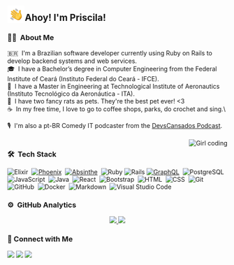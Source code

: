 

<img alt="Hand waving" src="./assets/Hand%20Wave.gif" width='40' align="left"/><h2>Ahoy! I'm Priscila!</h2>

<!-- ## 👋 &nbsp;Hey there! I'm Priscila -->

### 👩‍💻 &nbsp;About Me

🇧🇷 &nbsp;I'm a Brazilian software developer currently using Ruby on Rails to develop backend systems and web services.\
🎓 &nbsp;I have a Bachelor’s degree in Computer Engineering from the Federal Institute of Ceará (Instituto Federal do Ceará - IFCE). \
🚁 &nbsp;I have a Master in Engineering at Technological Institute of Aeronautics (Instituto Tecnológico da Aeronáutica - ITA).\
🐁 &nbsp;I have two fancy rats as pets. They're the best pet ever! <3\
☕ &nbsp;In my free time, I love to go to coffee shops, parks, do crochet and sing.\
<!-- ## 💬 &nbsp;Feel free to reach out to me for pro bono consulting and volunteering, or just for some interesting discussion.\ -->
<!-- ## ✉️ &nbsp;You can shoot me an email at avsingh@umass.edu! I'll try to respond as soon as I can.\ -->
🎙️ &nbsp;I'm also a pt-BR Comedy IT podcaster from the [DevsCansados Podcast](https://www.devscansados.com.br).
<br>
<br>
<img alt="Girl coding" src="https://64.media.tumblr.com/c70e8fcdf61a132a873f99db163896a2/tumblr_o48ggtdpJA1sfmahro1_400.gif" align="right"/>

### 🛠 &nbsp;Tech Stack
  
<!-- ##![Python](https://img.shields.io/badge/-Python-05122A?style=flat&logo=python)&nbsp; -->
![Elixir](https://img.shields.io/badge/-Elixir-05122A?style=flat&logo=elixir&logoColor=563D7C)&nbsp;
[![Phoenix](https://img.shields.io/badge/-Phoenix-05122A?style=flat)](https://www.phoenixframework.org/)&nbsp;
[![Absinthe](https://img.shields.io/badge/-Absinthe-05122A?style=flat)](https://absinthe-graphql.org/)&nbsp;
![Ruby](https://img.shields.io/badge/-Ruby-05122A?style=flat&logo=ruby&logoColor=ff0022)
![Rails](https://img.shields.io/badge/-Rails-05122A?style=flat&logo=ruby&logoColor=ff0022)
[![GraphQL](https://img.shields.io/badge/-GraphQL-05122A?style=flat&logo=graphql&logoColor=ff0055)](https://graphql.org/)&nbsp;
![PostgreSQL](https://img.shields.io/badge/-PostgreSQL-05122A?style=flat&logo=postgresql)&nbsp;
![JavaScript](https://img.shields.io/badge/-JavaScript-05122A?style=flat&logo=javascript&logoColor=ffe633)&nbsp;
![Java](https://img.shields.io/badge/-Java-05122A?style=flat&logo=Java&logoColor=ffe633)&nbsp;
![React](https://img.shields.io/badge/-React-05122A?style=flat&logo=react)&nbsp;
![Bootstrap](https://img.shields.io/badge/-Bootstrap-05122A?style=flat&logo=bootstrap&logoColor=563D7C)&nbsp;
![HTML](https://img.shields.io/badge/-HTML-05122A?style=flat&logo=HTML5)&nbsp;
![CSS](https://img.shields.io/badge/-CSS-05122A?style=flat&logo=CSS3&logoColor=1572B6)&nbsp;
![Git](https://img.shields.io/badge/-Git-05122A?style=flat&logo=git)&nbsp;\
![GitHub](https://img.shields.io/badge/-GitHub-05122A?style=flat&logo=github)&nbsp;
![Docker](https://img.shields.io/badge/-Docker-05122A?style=flat&logo=docker&logoColor=007ACC)&nbsp;
![Markdown](https://img.shields.io/badge/-Markdown-05122A?style=flat&logo=markdown)&nbsp;
![Visual Studio Code](https://img.shields.io/badge/-Visual%20Studio%20Code-05122A?style=flat&logo=visual-studio-code&logoColor=007ACC)&nbsp;
<!-- ##![C](https://img.shields.io/badge/-C-05122A?style=flat&logo=C&logoColor=A8B9CC)&nbsp;-->
<!-- ##![C++](https://img.shields.io/badge/-C++-05122A?style=flat&logo=C%2B%2B&logoColor=00599C)&nbsp; -->
<!-- ##![R (Statistics)](https://img.shields.io/badge/-R-05122A?style=flat&logo=R&logoColor=276DC3)\ -->

<!-- ##![Node.js](https://img.shields.io/badge/-Node.js-05122A?style=flat&logo=node.js)&nbsp; -->
<!-- ##![Django](https://img.shields.io/badge/-Django-05122A?style=flat&logo=django&logoColor=092E20)&nbsp; -->
<!-- ##![Flask](https://img.shields.io/badge/-Flask-05122A?style=flat&logo=flask)&nbsp; -->

<!-- ##![RStudio](https://img.shields.io/badge/-RStudio-05122A?style=flat&logo=rstudio)&nbsp; -->
<!-- ##![Eclipse](https://img.shields.io/badge/-Eclipse-05122A?style=flat&logo=eclipse-ide&logoColor=2C2255)\ -->
<!-- ##![Illustrator](https://img.shields.io/badge/-Illustrator-05122A?style=flat&logo=adobe-illustrator)&nbsp; -->
<!-- ##![Photoshop](https://img.shields.io/badge/-Photoshop-05122A?style=flat&logo=adobe-photoshop)&nbsp; -->
<!-- ##![InDesign](https://img.shields.io/badge/-InDesign-05122A?style=flat&logo=adobe-indesign) -->

### ⚙️ &nbsp;GitHub Analytics

<p align="center">
<a href="https://github.com/aranhaqg">
  <img height="180em" src="https://github-readme-stats-eight-theta.vercel.app/api?username=aranhaqg&show_icons=true&theme=algolia&include_all_commits=true&count_private=true"/>
  <img height="180em" src="https://github-readme-stats-eight-theta.vercel.app/api/top-langs/?username=aranhaqg&layout=compact&langs_count=8&theme=algolia"/>
</a>
</p>

### 🤝&nbsp;Connect with Me

<p align="left">
<!-- <a href="https://www.adityavsingh.com"><img src="https://img.shields.io/badge/-adityavsingh.com-3423A6?style=flat&logo=Google-Chrome&logoColor=white"/></a> -->
<a href="https://linkedin.com/in/priscilaaranha"><img src="https://img.shields.io/badge/-Priscila%20Aranha-0077B5?style=flat&logo=Linkedin&logoColor=white"/></a>
<!-- <a href="mailto:avsingh@umass.edu"><img src="https://img.shields.io/badge/-avsingh@umass.edu-D14836?style=flat&logo=Gmail&logoColor=white"/></a> -->
<a href="https://instagram.com/aranhapi"><img src="https://img.shields.io/badge/-@aranhapi__-E4405F?style=flat&logo=Instagram&logoColor=white"/></a>
<!-- <a href="https://facebook.com/AVS1508"><img src="https://img.shields.io/badge/-@AVS1508-1877F2?style=flat&logo=Facebook&logoColor=white"/></a> -->
<!-- <a href="https://www.pinterest.ca/AVS1508"><img src="https://img.shields.io/badge/-@AVS1508-BD081C?style=flat&logo=Pinterest&logoColor=white"/></a> -->
<a href="https://www.twitter.com/pihar"><img src="https://img.shields.io/badge/-@pihar-1769FF?style=flat&logo=Twitter&logoColor=white"/></a>
</p>
